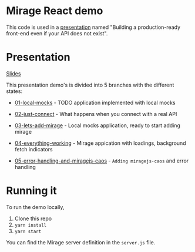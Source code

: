 # Mirage React demo

This code is used in a [presentation](https://speakerdeck.com/asantos00/building-a-production-ready-front-end-even-if-your-api-does-not-exist) named "Building a production-ready front-end even if your API does not exist".

# Presentation

[Slides](https://speakerdeck.com/asantos00/building-a-production-ready-front-end-even-if-your-api-does-not-exist)

This presentation demo's is divided into 5 branches with the different states:

- [01-local-mocks](https://github.com/asantos00/react-demo/tree/01-local-mocks) - TODO application implemented with local mocks

- [02-just-connect](https://github.com/asantos00/react-demo/tree/02-just-connect) - What happens when you connect with a real API

- [03-lets-add-mirage](https://github.com/asantos00/react-demo/tree/03-lets-add-mirage) - Local mocks application, ready to start adding mirage

- [04-everything-working](https://github.com/asantos00/react-demo/tree/04-everything-working) - Mirage appication with loadings, background fetch indicators

- [05-error-handling-and-miragejs-caos](https://github.com/asantos00/react-demo/tree/05-error-handling-and-miragejs-caos) - `Adding miragejs-caos` and error handling

# Running it

To run the demo locally,

1. Clone this repo
1. `yarn install`
1. `yarn start`

You can find the Mirage server definition in the `server.js` file.
